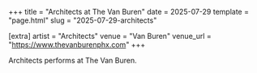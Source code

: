 +++
title = "Architects at The Van Buren"
date = 2025-07-29
template = "page.html"
slug = "2025-07-29-architects"

[extra]
artist = "Architects"
venue = "Van Buren"
venue_url = "https://www.thevanburenphx.com"
+++

Architects performs at The Van Buren.
